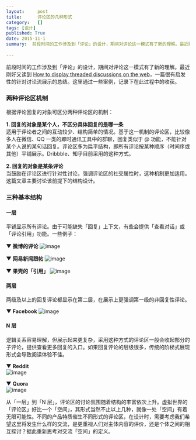 ```yaml
---
layout:     post
title:      评论区的几种形式
category:   []
tags: [设计]
published: True
date: 2015-11-1
summary:  前段时间的工作涉及到「评论」的设计，期间对评论这一模式有了新的理解。最近刚好又读到 How to display threaded discussions on the web，一篇很有启发性的针对讨论流展示的总结。这里通过一些案例，记录下在此过程中的收获。根据评论回复的对象可区分两种评论区的机制：1. 回复的对象是某个人，不区分具体回复的...
 
---   
```


  
前段时间的工作涉及到「评论」的设计，期间对评论这一模式有了新的理解。最近刚好又读到 [How to display threaded discussions on the web](http://www.elezea.com/2015/09/how-to-display-threaded-discussions-on-the-web/)，一篇很有启发性的针对讨论流展示的总结。这里通过一些案例，记录下在此过程中的收获。

### 两种评论区机制
根据评论回复的对象可区分两种评论区的机制：

**1. 回复的对象是某个人，不区分具体回复的是哪一条**  
适用于评论者之间的互动较少、结构简单的情况。基于这一机制的评论区，比较像多人在微信、QQ 一类的即时通讯工具中的群聊，回复类似于 @ 功能，不能针对某个人说的某句话回复。评论区多为扁平结构，即所有评论按某种顺序（时间序或其他）平铺展示。Dribbble、知乎目前采用的这种方式。

**2. 回复的对象是某条评论**  
当鼓励在评论区进行针对性讨论，强调评论区的社交属性时，这种机制更加适用。
这篇文章主要讨论该前提下的结构设计。
  
### 三种基本结构
#### 一层
平铺显示所有评论。由于可能缺失「回复」上下文，有些会提供「查看对话」或「评论引用」功能。一些例子：

**▼ 微博的评论**
![image](http://7xldlp.com1.z0.glb.clouddn.com/blog/image/weibo.png)

**▼ 网易新闻跟帖** 
![image](http://7xldlp.com1.z0.glb.clouddn.com/blog/image/netease.png)  
  
**▼ 果壳的「引用」**
![image](http://7xldlp.com1.z0.glb.clouddn.com/blog/image/guokr.png)  

#### 两层
两级及以上的回复评论都显示在第二层，在展示上更强调第一级的非回复性评论。

**▼ Facebook**
![image](http://7xldlp.com1.z0.glb.clouddn.com/blog/image/facebook2.png)
  
#### N 层
逻辑关系容易理解，但展示起来更复杂，采用这种方式的评论区一般会收起部分的子评论，提供查看更多回复的入口。如果回复评论的层级很多，传统的阶梯式展现形式会导致阅读体验不佳。

▼ **Reddit**   
![image](http://7xldlp.com1.z0.glb.clouddn.com/blog/image/reddit2.png)  
 
▼ **Quora**  
![image](http://7xldlp.com1.z0.glb.clouddn.com/blog/image/quora2.png)

从「一层」到「N 层」，评论区的讨论氛围随着结构的丰富依次上升。虚拟世界的「评论区」好比一个「空间」，其形式当然不止以上几种，就像一处「空间」有着无限可能性。不同的产品特质催生不同形式的评论区，在设计时，需要考虑我们希望这里将发生什么样的交流，是更重视人们对主体内容的评价，还是个体之间的相互探讨？据此重新思考对交流「空间」的定义。
  

  


